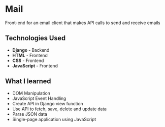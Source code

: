 # Mail
Front-end for an email client that makes API calls to send and receive emails

## Technologies Used
+ **Django** - Backend
+ **HTML** - Frontend
+ **CSS** - Frontend
+ **JavaScript** - Frontend

## What I learned
+ DOM Manipulation
+ JavaScript Event Handling
+ Create API in Django view function
+ Use API to fetch, save, delete and update data
+ Parse JSON data
+ Single-page application using JavaScript
